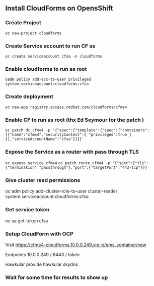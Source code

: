 ## Install CloudForms on OpensShift


### Create Project
`oc new-project cloudforms`

### Create Service account to run CF as
`oc create serviceaccount cfsa -n cloudforms`

### Enable cloudforms to run as root
`oadm policy add-scc-to-user privileged system:serviceaccount:cloudforms:cfsa`

### Create deployment
`oc new-app registry.access.redhat.com/cloudforms/cfme4`

### Enable CF to run as root (thx Ed Seymour for the patch )
`oc patch dc cfme4 -p '{"spec":{"template":{"spec":{"containers":[{"name":"cfme4","securityContext":{ "privileged":true } }],"serviceAccountName":"cfsa"}}}}'`

### Expose the Service as a router with pass through TLS

`oc expose service cfme4`
`oc patch route cfme4 -p '{"spec":{"tls":{"termination":"passthrough"},"port":{"targetPort":"443-tcp"}}}`



### Give cluster read permissions 
oc adm policy add-cluster-role-to-user cluster-reader system:serviceaccount:cloudforms:cfsa

### Get service token

oc sa  get-token cfsa

### Setup CloudForm with OCP

Visit https://cfme4-cloudforms.10.0.0.249.xip.io/ems_container/new

Endpoints
10.0.0.249 / 8443  / token 

Hawkular
provide hawkular skydns

### Wait for some time for results to show up
